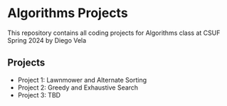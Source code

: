 # Algorithms Projects
This repository contains all coding projects for Algorithms class at CSUF Spring 2024 by Diego Vela

## Projects
  - Project 1: Lawnmower and Alternate Sorting
  - Project 2: Greedy and Exhaustive Search
  - Project 3: TBD
